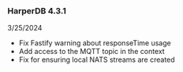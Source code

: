 ### HarperDB 4.3.1
3/25/2024

* Fix Fastify warning about responseTime usage
* Add access to the MQTT topic in the context
* Fix for ensuring local NATS streams are created

